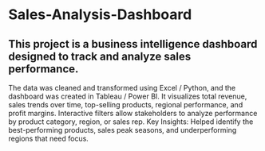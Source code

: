 # Sales-Analysis-Dashboard
## This project is a business intelligence dashboard designed to track and analyze sales performance.
The data was cleaned and transformed using Excel / Python, and the dashboard was created in Tableau / Power BI.
It visualizes total revenue, sales trends over time, top-selling products, regional performance, and profit margins. Interactive filters allow stakeholders to analyze performance by product category, region, or sales rep.
Key Insights: Helped identify the best-performing products, sales peak seasons, and underperforming regions that need focus.
